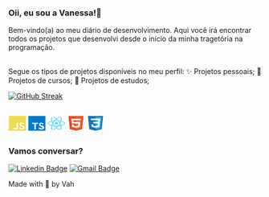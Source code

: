 ### Oii, eu sou a Vanessa!👋


Bem-vindo(a) ao meu diário de desenvolvimento. Aqui você irá encontrar todos os projetos que desenvolvi desde o início da minha tragetória na programação. 

<div><br> 
Segue os tipos de projetos disponíveis no meu perfil: 
✨ Projetos pessoais; 
📍 Projetos de cursos; 
📝 Projetos de estudos; 
</div>

[![GitHub Streak](https://streak-stats.demolab.com/?user=vanessaugioni&theme=modern-lilac2)](https://git.io/streak-stats)


<div style="display: inline_block"><br> 
  <img align="center" alt="Va-Js" height="30" width=35" src="https://raw.githubusercontent.com/devicons/devicon/master/icons/javascript/javascript-plain.svg">
  <img align="center" alt="Va-Ts" height="30" width="35" src="https://raw.githubusercontent.com/devicons/devicon/master/icons/typescript/typescript-plain.svg">
  <img align="center" alt="Va-React" height="30" width="35" src="https://raw.githubusercontent.com/devicons/devicon/master/icons/react/react-original.svg">
  <img align="center" alt="Va-HTML" height="30" width="35" src="https://raw.githubusercontent.com/devicons/devicon/master/icons/html5/html5-original.svg">
  <img align="center" alt="Va-CSS" height="30" width="35" src="https://raw.githubusercontent.com/devicons/devicon/master/icons/css3/css3-original.svg">
</div>
  
  ##

### Vamos conversar?
 
[![Linkedin Badge](https://img.shields.io/badge/-Vanessa%20Ugioni-6B2AAD?style=flat-square&logo=Linkedin&logoColor=white&link=https://www.linkedin.com/in/vanessaugioni-146b92188/)](https://www.linkedin.com/in/vanessaugioni/) 
[![Gmail Badge](https://img.shields.io/badge/vanessaugionicontato@gmail.com-6B2AAD?style=flat-square&logo=Gmail&logoColor=white&link=mailto:iuricold99@gmail.com)](mailto:vanessaugionicontato@gmail.com)

Made with 💜 by Vah
